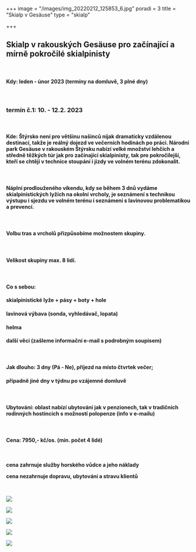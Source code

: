 +++
image = "/images/img_20220212_125853_6.jpg"
poradi = 3
title = "Skialp v Gesäuse"
type = "skialp"

+++
## **Skialp v rakouských Gesäuse pro začínající a mírně pokročilé skialpinisty**

 

#### **Kdy: leden - únor 2023 (termíny na domluvě, 3 plné dny)**

 

### **termín č.1:     10. - 12.2. 2023**

 

#### **Kde:** Štýrsko není pro většinu našinců nijak dramaticky vzdálenou destinací, takže je reálný dojezd ve večerních hodinách po práci. Národní park Gesäuse v rakouském Štýrsku nabízí velké množství lehčích a středně těžkých túr jak pro začínající skialpinisty, tak pro pokročilejší, kteří se chtějí v technice stoupání i jízdy ve volném terénu zdokonalit.

 

#### Náplní prodlouženého víkendu, kdy se během 3 dnů vydáme skialpinistických lyžích na okolní vrcholy,  je seznámení s technikou výstupu i sjezdu ve volném terénu i seznámení s lavinovou problematikou a prevencí.

 

#### Volbu tras a vrcholů přizpůsobíme možnostem skupiny.

 

#### Velikost skupiny max. 8 lidí.

 

#### **Co s sebou:**

#### skialpinistické lyže + pásy + boty + hole

#### lavinová výbava (sonda, vyhledávač, lopata)

#### helma

#### další věci (zašleme informační e-mail s podrobným soupisem)

 

#### **Jak dlouho: 3 dny (Pá - Ne),** příjezd na místo čtvrtek večer;

#### případně jiné dny v týdnu po vzájemné domluvě

 

#### **Ubytování:** oblast nabízí ubytování jak v penzionech, tak v tradičních rodinných hostincích s možností polopenze (info v e-mailu)

 

#### **Cena:** **7950,- kč/os.** (min. počet 4 lidé)

 

**cena zahrnuje služby horského vůdce a jeho náklady**

**cena nezahrnuje dopravu, ubytování a stravu klientů**

 

![](/images/img_20220212_123418_5.jpg)

![](/images/img_20220212_105845_1.jpg)

![](/images/img_20220212_133918_8.jpg)

![](/images/img_20220213_093933_2.jpg)

![](/images/img_20220212_134224_6.jpg)